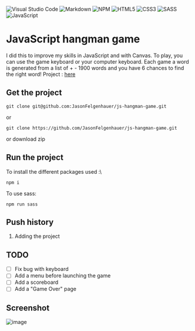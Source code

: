 ![Visual Studio Code](https://img.shields.io/badge/Visual%20Studio%20Code-0078d7.svg?style=for-the-badge&logo=visual-studio-code&logoColor=white) ![Markdown](https://img.shields.io/badge/markdown-%23000000.svg?style=for-the-badge&logo=markdown&logoColor=white) ![NPM](https://img.shields.io/badge/NPM-%23000000.svg?style=for-the-badge&logo=npm&logoColor=white) ![HTML5](https://img.shields.io/badge/html5-%23E34F26.svg?style=for-the-badge&logo=html5&logoColor=white) ![CSS3](https://img.shields.io/badge/css3-%231572B6.svg?style=for-the-badge&logo=css3&logoColor=white) ![SASS](https://img.shields.io/badge/SASS-hotpink.svg?style=for-the-badge&logo=SASS&logoColor=white) ![JavaScript](https://img.shields.io/badge/javascript-%23323330.svg?style=for-the-badge&logo=javascript&logoColor=%23F7DF1E)

# JavaScript hangman game

I did this to improve my skills in JavaScript and with Canvas. To play, you can use the game keyboard or your computer keyboard. Each game a word is generated from a list of + - 1900 words and you have 6 chances to find the right word!
Project : [here](http://hangman.jason-fel.be)

## Get the project

```
git clone git@github.com:JasonFelgenhauer/js-hangman-game.git
```

or

```
git clone https://github.com/JasonFelgenhauer/js-hangman-game.git
```

or download zip

## Run the project

To install the different packages used :\

```
npm i
```

To use sass:

```
npm run sass
```

## Push history

1. Adding the project

## TODO

-   [ ] Fix bug with keyboard
-   [ ] Add a menu before launching the game
-   [ ] Add a scoreboard
-   [ ] Add a "Game Over" page

## Screenshot

![image](http://pics.jason-fel.be/uploads/1648547060image_2022-03-29_114419.png)
